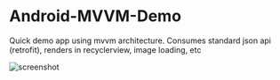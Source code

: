 # Android-MVVM-Demo
Quick demo app using mvvm architecture. Consumes standard json api (retrofit), renders in recyclerview, image loading, etc


![screenshot](https://github.com/dhodge229/Android-MVVM-Demo/blob/master/screenshots/main_screenshot.png?raw=true)
